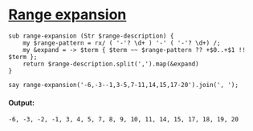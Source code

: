 [1]: http://rosettacode.org/wiki/Range_expansion

# [Range expansion][1]

```perl6
sub range-expansion (Str $range-description) {
    my $range-pattern = rx/ ( '-'? \d+ ) '-' ( '-'? \d+) /;
    my &expand = -> $term { $term ~~ $range-pattern ?? +$0..+$1 !! $term };
    return $range-description.split(',').map(&expand)
}
 
say range-expansion('-6,-3--1,3-5,7-11,14,15,17-20').join(', ');
```

#### Output:
```
-6, -3, -2, -1, 3, 4, 5, 7, 8, 9, 10, 11, 14, 15, 17, 18, 19, 20
```